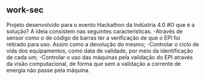 ## work-sec
Projeto desenvolvido para o evento Hackathon da Indústria 4.0
#O que é a solução?
  A ideia consistem nas seguintes características.
   -Através de sensor como o de código de barras ter a verificação de que o EPI foi retirado para uso. Assim como a devolução do mesmo;
   -Controlar o ciclo de vida dos equipamentos, como data de validade, por meio da identificação de cada um;
   -Controlar o uso das máquinas pela validação do EPI através da visão computacional, de forma que sem a validação a corrente de energia não passe pela máquina.
